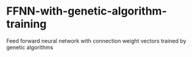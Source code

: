 # FFNN-with-genetic-algorithm-training
Feed forward neural network with connection weight vectors trained by genetic algorithms
